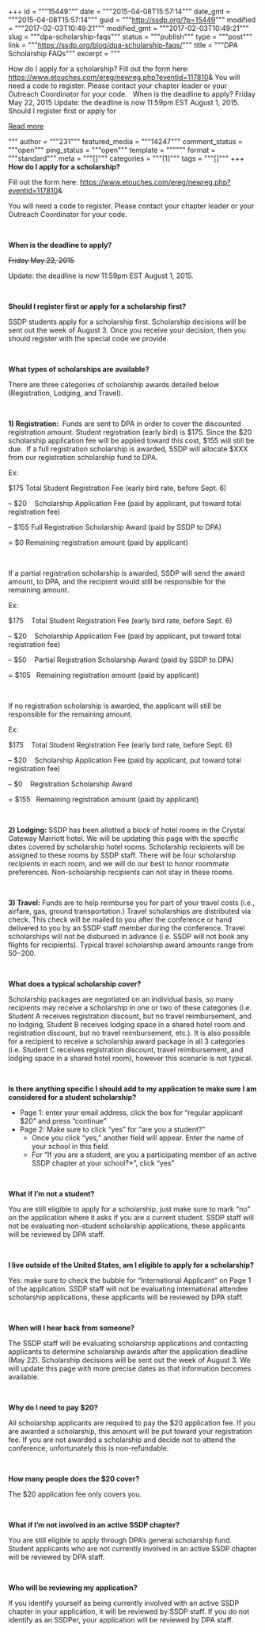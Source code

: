+++
id = """15449"""
date = """2015-04-08T15:57:14"""
date_gmt = """2015-04-08T15:57:14"""
guid = """http://ssdp.org/?p=15449"""
modified = """2017-02-03T10:49:21"""
modified_gmt = """2017-02-03T10:49:21"""
slug = """dpa-scholarship-faqs"""
status = """publish"""
type = """post"""
link = """https://ssdp.org/blog/dpa-scholarship-faqs/"""
title = """DPA Scholarship FAQs"""
excerpt = """<p>How do I apply for a scholarship? Fill out the form here: https://www.etouches.com/ereg/newreg.php?eventid=117810&amp; You will need a code to register. Please contact your chapter leader or your Outreach Coordinator for your code.   When is the deadline to apply? Friday May 22, 2015 Update: the deadline is now 11:59pm EST August 1, 2015.   Should I register first or apply for</p>
<div class="h10"></div>
<p><a class="more-link2 flat" href="https://ssdp.org/blog/dpa-scholarship-faqs/">Read more</a></p>
"""
author = """231"""
featured_media = """14247"""
comment_status = """open"""
ping_status = """open"""
template = """"""
format = """standard"""
meta = """[]"""
categories = """[1]"""
tags = """[]"""
+++
<b>How do I apply for a scholarship?</b>

Fill out the form here: <a href="https://www.etouches.com/ereg/newreg.php?eventid=117810&amp;" target="_blank">https://www.etouches.com/ereg/newreg.php?eventid=117810&amp;
</a>

You will need a code to register. Please contact your chapter leader or your Outreach Coordinator for your code.

<strong><strong> </strong></strong>

<b>When is the deadline to apply?</b>

<del>Friday May 22, 2015</del>

Update: the deadline is now 11:59pm EST August 1, 2015.

<strong><strong> </strong></strong>

<b>Should I register first or apply for a scholarship first?</b>

SSDP students apply for a scholarship first. Scholarship decisions will be sent out the week of August 3. Once you receive your decision, then you should register with the special code we provide.

<strong><strong> </strong></strong>

<b>What types of scholarships are available?</b>

There are three categories of scholarship awards detailed below (Registration, Lodging, and Travel).

<strong><strong> </strong></strong>

<b>1) Registration: </b> Funds are sent to DPA in order to cover the discounted registration amount. Student registration (early bird) is $175. Since the $20 scholarship application fee will be applied toward this cost, $155 will still be due.  If a full registration scholarship is awarded, SSDP will allocate $XXX from our registration scholarship fund to DPA.

Ex:

$175 Total Student Registration Fee (early bird rate, before Sept. 6)

&#8211; $20    Scholarship Application Fee (paid by applicant, put toward total registration fee)

&#8211; $155 Full Registration Scholarship Award (paid by SSDP to DPA)

= $0 Remaining registration amount (paid by applicant)

<strong><strong> </strong></strong>

If a partial registration scholarship is awarded, SSDP will send the award amount, to DPA, and the recipient would still be responsible for the remaining amount.

Ex:

$175    Total Student Registration Fee (early bird rate, before Sept. 6)

&#8211; $20    Scholarship Application Fee (paid by applicant, put toward total registration fee)

&#8211; $50    Partial Registration Scholarship Award (paid by SSDP to DPA)

= $105   Remaining registration amount (paid by applicant)

<strong><strong> </strong></strong>

If no registration scholarship is awarded, the applicant will still be responsible for the remaining amount.

Ex:

$175    Total Student Registration Fee (early bird rate, before Sept. 6)

&#8211; $20    Scholarship Application Fee (paid by applicant, put toward total registration fee)

&#8211; $0    Registration Scholarship Award

= $155   Remaining registration amount (paid by applicant)

<strong><strong> </strong></strong>

<b>2) Lodging:</b> SSDP has been allotted a block of hotel rooms in the Crystal Gateway Marriott hotel. We will be updating this page with the specific dates covered by scholarship hotel rooms. Scholarship recipients will be assigned to these rooms by SSDP staff. There will be four scholarship recipients in each room, and we will do our best to honor roommate preferences. Non-scholarship recipients can not stay in these rooms.

<strong><strong> </strong></strong>

<b>3) Travel:</b> Funds are to help reimburse you for part of your travel costs (i.e., airfare, gas, ground transportation.) Travel scholarships are distributed via check. This check will be mailed to you after the conference or hand delivered to you by an SSDP staff member during the conference. Travel scholarships will not be disbursed in advance (i.e. SSDP will not book any flights for recipients). Typical travel scholarship award amounts range from $50-$200.

<strong><strong> </strong></strong>

<b>What does a typical scholarship cover?</b>

Scholarship packages are negotiated on an individual basis, so many recipients may receive a scholarship in one or two of these categories (i.e. Student A receives registration discount, but no travel reimbursement, and no lodging, Student B receives lodging space in a shared hotel room and registration discount, but no travel reimbursement, etc.). It is also possible for a recipient to receive a scholarship award package in all 3 categories (i.e. Student C receives registration discount, travel reimbursement, and lodging space in a shared hotel room), however this scenario is not typical.

<strong><strong> </strong></strong>

<b>Is there anything specific I should add to my application to make sure I am considered for a student scholarship?</b>
<ul>
	<li>Page 1: enter your email address, click the box for “regular applicant $20” and press “continue”</li>
	<li>Page 2: Make sure to click “yes” for “are you a student?”
<ul>
	<li>Once you click “yes,” another field will appear. Enter the name of your school in this field.</li>
	<li>For “If you are a student, are you a participating member of an active SSDP chapter at your school?*”, click “yes”</li>
</ul>
</li>
</ul>
<strong><strong> </strong></strong>

<b>What if I’m not a student?</b>

You are still eligible to apply for a scholarship, just make sure to mark “no” on the application where it asks if you are a current student. SSDP staff will not be evaluating non-student scholarship applications, these applicants will be reviewed by DPA staff.

<strong><strong> </strong></strong>

<b>I live outside of the United States, am I eligible to apply for a scholarship?</b>

Yes: make sure to check the bubble for “International Applicant” on Page 1 of the application. SSDP staff will not be evaluating international attendee scholarship applications, these applicants will be reviewed by DPA staff.

<strong><strong> </strong></strong>

<b>When will I hear back from someone?</b>

The SSDP staff will be evaluating scholarship applications and contacting applicants to determine scholarship awards after the application deadline (May 22). Scholarship decisions will be sent out the week of August 3. We will update this page with more precise dates as that information becomes available.

<strong><strong> </strong></strong>

<b>Why do I need to pay $20?</b>

All scholarship applicants are required to pay the $20 application fee. If you are awarded a scholarship, this amount will be put toward your registration fee. If you are not awarded a scholarship and decide not to attend the conference, unfortunately this is non-refundable.

<strong><strong> </strong></strong>

<b>How many people does the $20 cover?</b>

The $20 application fee only covers you.

<strong><strong> </strong></strong>

<b>What if I’m not involved in an active SSDP chapter?</b>

You are still eligible to apply through DPA’s general scholarship fund. Student applicants who are not currently involved in an active SSDP chapter will be reviewed by DPA staff.

<strong><strong> </strong></strong>

<b>Who will be reviewing my application?</b>

If you identify yourself as being currently involved with an active SSDP chapter in your application, it will be reviewed by SSDP staff. If you do not identify as an SSDPer, your application will be reviewed by DPA staff.
